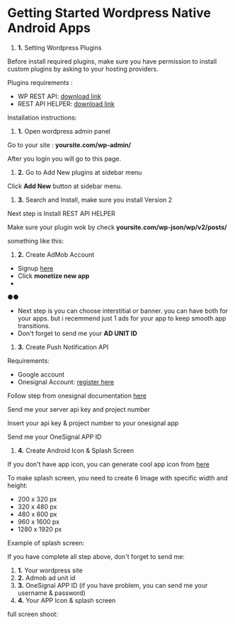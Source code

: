 # Getting Started Wordpress Native Android Apps

1. **1.** Setting Wordpress Plugins

Before install required plugins, make sure you have permission to install custom plugins by asking to your hosting providers.

Plugins requirements :

- WP REST API: [download link](https://id.wordpress.org/plugins/json-rest-api/)
- REST API HELPER: [download link](https://wordpress.org/plugins/rest-api-helper/)

Installation instructions:

1. **1.** Open wordpress admin panel

Go to your site : **yoursite.com/wp-admin/**


After you login you will go to this page.

1. **2.** Go to Add New plugins at sidebar menu

Click **Add New** button at sidebar menu.

1. **3.** Search and Install, make sure you install Version 2

Next step is Install REST API HELPER

Make sure your plugin wok by check **yoursite.com/wp-json/wp/v2/posts/**

something like this:

1. **2.** Create AdMob Account

- Signup [here](https://www.google.com/admob/)
- Click **monetize new app**
-
**●●**
- Next step is you can choose interstitial or banner. you can have both for your apps. but i recemmend just 1 ads for your app to keep smooth app transitions.
- Don&#39;t forget to send me your **AD UNIT ID**

1. **3.** Create Push Notification API

Requirements:

- Google account
- Onesignal Account: [register here](https://onesignal.com/)

Follow step from onesignal documentation [here](https://documentation.onesignal.com/docs/generate-a-google-server-api-key)

Send me your server api key and project number

Insert your api key &amp; project number to your onesignal app

Send me your OneSignal APP ID

1. **4.** Create Android Icon &amp; Splash Screen

If you don&#39;t have app icon, you can generate cool app icon from [here](https://android-material-icon-generator.bitdroid.de/)

To make splash screen, you need to create 6 Image with specific width and height:

- 200 x 320 px
- 320 x 480 px
- 480 x 800 px
- 960 x 1600 px
- 1280 x 1920 px

Example of splash screen:


If you have complete all step above, don&#39;t forget to send me:

1. **1.** Your wordpress site
2. **2.** Admob ad unit id
3. **3.** OneSignal APP ID (if you have problem, you can send me your username &amp; password)
4. **4.** Your APP Icon &amp; splash screen



full screen shoot:
